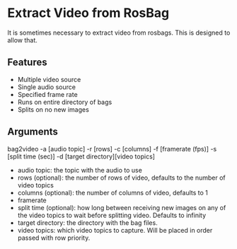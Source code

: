 # Extract Video from RosBag

It is sometimes necessary to extract video from rosbags. This is designed to allow that.

## Features

- Multiple video source
- Single audio source
- Specified frame rate
- Runs on entire directory of bags
- Splits on no new images

## Arguments

bag2video -a [audio topic] -r [rows] -c [columns] -f [framerate (fps)] -s [split time (sec)] -d [target directory][video topics]

- audio topic: the topic with the audio to use
- rows (optional): the number of rows of video, defaults to the number of video topics
- columns (optional): the number of columns of video, defaults to 1
- framerate
- split time (optional): how long between receiving new images on any of the video topics to wait before splitting video. Defaults to infinity
- target directory: the directory with the bag files.
- video topics: which video topics to capture. Will be placed in order passed with row priority.
